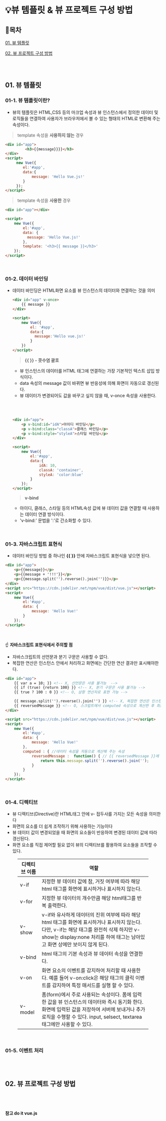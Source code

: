 # 💡뷰 템플릿 & 뷰 프로젝트 구성 방법

## 📝목차 
[01. 뷰 템플릿](#01-뷰-템플릿)


[02. 뷰 프로젝트 구성 방법](#02-뷰-프로젝트-구성-방법)


<br><br>

## 01. 뷰 템플릿
### 01-1. 뷰 템플릿이란?
* 뷰의 템플릿은 HTML,CSS 등의 마크업 속성과 뷰 인스턴스에서 정의한 데이터 및 로직들을 연결하여 사용자가 브라우저에서 볼 수 있는 형태의 HTML로 변환해 주는 속성이다.

> template 속성을 **사용하지 않는** 경우 
```html
<div id="app">
         <h3>{{message}}}}</h3> 
</div>
<script>
	 new Vue({
	 	el:'#app', 
	 	data:{
	 		message: 'Hello Vue.js!'
	 	}
	 });
</script> 
```

> template 속성을 **사용한** 경우
```html
<div id="app"></div>

<script>
	new Vue({
		el:'#app',
		data: {
		  message: 'Hello Vue.js!'	
		},
		template: '<h3>{{ message }}</h3>'
	});
</script>
```


<br>

### 01-2. 데이터 바인딩
* 데이터 바인딩은 HTML화면 요소를 뷰 인스턴스의 데이터와 연결하는 것을 의미 
	```html
	<div id="app" v-once>
		{{ message }}
	</div>
	
	<script>
		new Vue({
			el: '#app',
			data:{
			  message:'Hello vue.js!'
			}
		})
	</script>
	```
	> **{{ }} - 콧수염 괄호**
	- 뷰 인스턴스의 데이터를 HTML 태그에 연결하는 가장 기본적인 텍스트 삽입 방식이다.
	- data 속성의 message 값이 바뀌면 뷰 반응성에 의해 화면이 자동으로 갱신된다.
	- 뷰 데이터가 변경되어도 값을 바꾸고 싶지 않을 때, v-once 속성을 사용한다. 

	<br><br>
	
	```html
	<div id="app">
		<p v-bind:id="idA">아이디 바인딩</p>
		<p v-bind:class="classA">클래스 바인딩</p>
		<p v-bind:style="styleA">스타일 바인딩</p>
	</div>
	
	<script>
		new Vue({
			el:'#app',
			data:{
			    idA: 10, 
			    classA: 'container', 
			    styleA: 'color:blue'
			}
		});
	</script>
	```
	> **v-bind**
	- 아이디, 클래스, 스타일 등의 HTML속성 값에 뷰 데이터 값을 연결할 때 사용하는 데이터 연결 방식이다.
	- 'v-bind:' 문법을 ':'로 간소화할 수 있다.

<br>

### 01-3. 자바스크립트 표현식
* 데이터 바인딩 방법 중 하나인 **{{ }}** 안에 자바스크립트 표현식을 넣으면 된다.


```html
<div id="app">
    <p>{{message}}</p>
    <p>{{message + '!!!'}}</p>
    <p>{{message.split('').reverse().join('')}}</p>
</div>
<script src="https://cdn.jsdelivr.net/npm/vue/dist/vue.js"></script>
<script>
    new Vue({
        el:'#app',
        data: {
            message: 'Hello Vue!'
        }
    });
</script>
```

<br>

☝ **자바스크립트 표현식에서 주의할 점**
- 자바스크립트의 선언문과 분기 구문은 사용할 수 없다.
- 복잡한 연산은 인스턴스 안에서 처리하고 화면에는 간단한 연산 결과만 표시해야한다.

```html
<div id="app">
    {{ var a = 10; }} <!-- X, 선언문은 사용 불가능  -->
    {{ if (true) {return 100} }} <!-- X, 분기 구문은 사용 불가능 -->
    {{ true ? 100 : 0 }} <!-- O, 삼항 연산자로 표현 가능 -->

    {{ message.split('').reverse().join('') }} <!-- X, 복잡한 연산은 인스턴스 안에서 수행 -->
    {{ reversedMessage }} <!-- O, 스크립트에서 computed 속성으로 계산한 후 최종 값만 표현 -->
</div>

<script src="https://cdn.jsdelivr.net/npm/vue/dist/vue.js"></script>
<script>
    new Vue({ 
        el:'#app',
        data: {
            message: 'Hello Vue!'
        },
        computed : { //데이터 속성을 자동으로 계산해 주는 속성
            reversedMessage :  function() { // {{ reversedMessage }}에 표현되지 전에 연산을 수행하는 함수
                return this.message.split('').reverse().join('');
            }
        }
    });
</script>
```

<br>

### 01-4. 디렉티브
* 뷰 디렉티브(Directive)란 HTML태그 안에 v- 접두사를 가지는 모든 속성을 의미한다
* 화면의 요소를 더 쉽게 조작하기 위해 사용하는 기능이다
* 뷰 데이터 값이 변경되었을 때 화면의 요소들이 반응하여 변경된 데이터 값에 따라 갱신된다.
* 화면 요소를 직접 제어할 필요 없이 뷰의 디렉티브를 활용하여 요소들을 조작할 수 있다.

<figure>
    <table>
        <thead>
            <tr>
                <th>디렉티브 이름</th>
                <th>역할</th>
            </tr>
        </thead>
        <tbody>
            <tr>
                <td>v-if</td>
                <td>지정한 뷰 데이터 값에 참, 거짓 여부에 따라 해당 html 태그를 화면에 표시하거나 표시하지 않는다.</td>
            </tr>
            <tr>
                <td>v-for</td>
                <td>지정한 뷰 데이터의 개수만큼 해당 html태그를 반복 출력한다.</td>
            </tr>
		 <tr>
                <td>v-show</td>
                <td>v-if와 유사하게 데이터의 진위 여부에 따라 해당 html 태그를 화면에 표시하거나 표시하지 않는다. 다만, v-if는 해당 태그를 완전히 삭제 하지만 v-show는 display:none 처리를 하여 태그는 남아있고 화면 상에만 보이지 않게 된다.</td>
            </tr>
            <tr>
                <td>v-bind</td>
                <td>html 태그의 기본 속성과 뷰 데이터 속성을 연결한다. </td>
            </tr>
		 <tr>
                <td>v-on</td>
                <td>화면 요소의 이벤트를 감지하여 처리할 때 사용한다. 예를 들어 v-on:click은 해당 태그의 클릭 이벤트를 감지하여 특정 매서드를 실행 할 수 있다.</td>
            </tr>
            <tr>
                <td>v-model</td>
                <td>폼(form)에서 주로 사용되는 속성이다. 폼에 입력한 값을 뷰 인스턴스의 데이터와 즉시 동기화 한다. 화면에 입력된 값을 저장하여 서버에 보내거나 추가 로직을 수행할 수 있다. input, selsect, textarea 태그에만 사용할 수 있다.</td>
            </tr>
        </tbody>
    </table>
</figure>


<br>


### 01-5. 이벤트 처리






<br><br>

## 02. 뷰 프로젝트 구성 방법
















	      
<br><br>
						  
						  
#### 참고 do it vue.js
